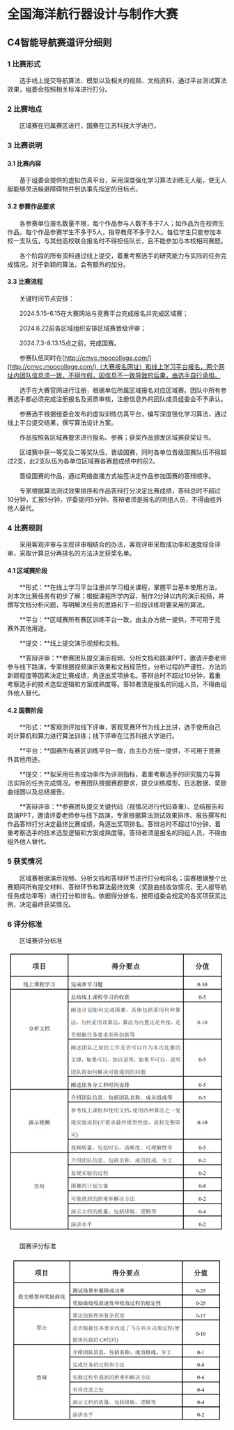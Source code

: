 # 全国海洋航行器设计与制作大赛
## C4智能导航赛道评分细则

### 1 比赛形式
&emsp;&emsp;选手线上提交导航算法、模型以及相关的视频、文档资料，通过平台测试算法效果，组委会按照相关标准进行打分。
### 2 比赛地点
&emsp;&emsp;区域赛在归属赛区进行，国赛在江苏科技大学进行。
### 3 比赛说明

#### 3.1 比赛内容
&emsp;&emsp;基于组委会提供的虚拟仿真平台，采用深度强化学习算法训练无人艇，使无人艇能够灵活躲避障碍物并到达事先指定的目标点。
#### 3.2 参赛作品要求
&emsp;&emsp;各参赛单位报名数量不限，每个作品参与人数不多于7人；如作品为在校师生作品，每个作品参赛学生不多于5人，指导教师不多于2人。每位学生只能参加本校一支队伍，与其他高校联合报名时不得担任队长，且不能参加与本校相同赛题。

&emsp;&emsp;各个阶段的所有资料通过线上提交，着重考察选手的研究能力与实际的任务完成情况。对于新颖的算法，会有额外的加分。
#### 3.3 比赛流程
&emsp;&emsp;关键时间节点安排：

&emsp;&emsp;2024.5.15-6.15在大赛网站与竞赛平台完成报名并完成区域赛；

&emsp;&emsp;2024.6.22前各区域组织安排区域赛晋级评审；

&emsp;&emsp;2024.7.3-8.13.15点之前，完成国赛。

&emsp;&emsp;参赛队伍同时在[http://cmvc.moocollege.com/](http://cmvc.moocollege.com/)（大赛报名网址）和线上学习平台报名，两个网址内团队信息须一致，不得作假，因信息不一致导致的后果，由选手自行承担。

&emsp;&emsp;选手在大赛官网进行注册，根据单位所属区域报名对应区域赛。团队中所有参赛选手都必须完成注册报名及资质审核，注册信息外的团队成员组委会不予承认。

&emsp;&emsp;参赛选手根据组委会发布的虚拟训练仿真平台，编写深度强化学习算法，通过线上平台提交结果，撰写算法设计方案。

&emsp;&emsp;作品按照各区域赛要求进行报名、参赛；获奖作品颁发区域赛获奖证书。

&emsp;&emsp;区域赛中获一等奖及二等奖队伍，晋级国赛，同时各单位晋级国赛队伍不得超过2支，此2支队伍为各单位区域赛各赛题成绩中的前2。

&emsp;&emsp;晋级国赛的作品，通过网络直播方式抽签决定作品参加国赛的答辩顺序。

&emsp;&emsp;专家根据算法测试效果排序和作品答辩打分决定比赛成绩，答辩总时不超过10分钟，汇报5分钟，评委提问5分钟。答辩者须是报名的同组人员，不得由组外他人替代。
### 4 比赛规则
&emsp;&emsp;采用客观评审与主观评审相结合的办法，客观评审采取成功率和速度综合评审，采取计算总分再排名的方法决定获奖名单。
#### 4.1 区域赛阶段
&emsp;&emsp;**形式：**在线上学习平台注册并学习相关课程，掌握平台基本使用方法，对本次比赛任务有初步了解；根据课程所学内容，制作2分钟以内的演示视频，并撰写文档分析问题，写明解决任务的思路和下一阶段训练将要采用的算法。

&emsp;&emsp;**平台：**区域赛所有赛区训练平台一致，由主办方统一提供，不可用于竞赛外其他用途。

&emsp;&emsp;**提交：**线上提交演示视频和文档。 

&emsp;&emsp;**答辩评审：**参赛团队提交演示视频、分析文档和路演PPT，邀请评委老师参与线下路演，专家根据视频演示效果和文档规范性，分析过程的严谨性、方法的新颖程度等因素决定比赛成绩，角逐出奖项排名。答辩总时不超过10分钟，着重考察选手的技术选型逻辑和方案成熟度等。答辩者须是报名的同组人员，不得由组外他人替代。
#### 4.2 国赛阶段
&emsp;&emsp;**形式：**客观测评加线下评审，客观竞赛环节为线上比拼，选手使用自己的计算机和算力进行算法训练；线下评审在江苏科技大学进行。

&emsp;&emsp;**平台：**国赛所有赛区训练平台一致，由主办方统一提供，不可用于竞赛外其他用途。

&emsp;&emsp;**提交：**拟采用任务成功率作为评测指标，着重考察选手的研究能力与算法实际的任务完成情况。参赛团队根据赛题要求，提交训练模型、日志数据、奖励曲线图以及总结报告。

&emsp;&emsp;**答辩评审：**参赛团队提交关键代码（视情况进行代码查重）、总结报告和路演PPT，邀请评委老师参与线下路演，专家根据算法测试效果排序、报告撰写和作品答辩打分决定最终比赛成绩，角逐出奖项排名。答辩总时不超过10分钟，着重考察选手的技术选型逻辑和方案成熟度等。答辩者须是报名的同组人员，不得由组外他人替代。
### 5 获奖情况
&emsp;&emsp;区域赛根据演示视频、分析文档和答辩环节进行打分和排名；国赛根据整个比赛期间所有提交材料、答辩环节和算法最终效果（奖励曲线收敛情况，无人艇导航任务成功率等）进行打分和排名。依据得分排名，按照组委会规定的各奖项获奖比例，决定最终获奖情况。

### 6 评分标准

&emsp;&emsp;区域赛评分标准

![](imagsea/区域赛评分标准.png)

&emsp;&emsp;国赛评分标准

![](imagsea/国赛评分标准.png)
